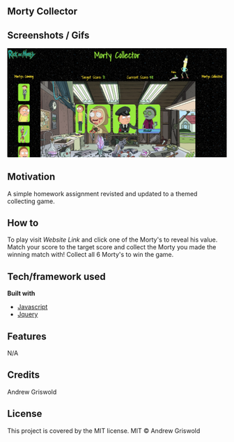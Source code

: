 ## Morty Collector

## Screenshots / Gifs
![Screenshot](assets/images/websiteImage/screenshot.png)

## Motivation
A simple homework assignment revisted and updated to a themed collecting game.

## How to
To play visit *Website Link* and click one of the Morty's to reveal his value. Match your score to the target score and collect the Morty you made the winning match with! Collect all 6 Morty's to win the game.

## Tech/framework used
<b> Built with </b>
- [Javascript](https://www.javascript.com/)
- [Jquery](https://jquery.com/)
## Features
N/A

## Credits
Andrew Griswold

## License
This project is covered by the MIT license.
MIT © Andrew Griswold
